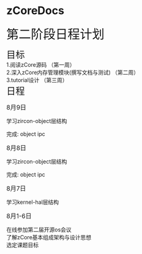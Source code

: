 # zCoreDocs

<font size=6>第二阶段日程计划</font>
<div><font size=5>目标</font></div>
<div>
1.阅读zCore源码 （第一周）
</div>
<div>
2.深入zCore内存管理模块(撰写文档与测试) （第二周）
</div>
<div>
3.tutorial设计 （第三周）
</div>

<div><font size=5>日程</font></div>

<font size=3>8月9日</font>
<div>
学习zircon-object层结构
<p>完成: object  ipc</p>   
</div>

<font size=3>8月8日</font>
<div>
学习zircon-object层结构
<p>完成: object  ipc</p>   
</div>

<font size=3>8月7日</font>
<div>
学习kernel-hal层结构
</div>

<font size=3>8月1-6日</font>
<div>在线参加第二届开源os会议</div>
<div>了解zCore基本组成架构与设计思想</div>
<div>选定课题目标</div>



